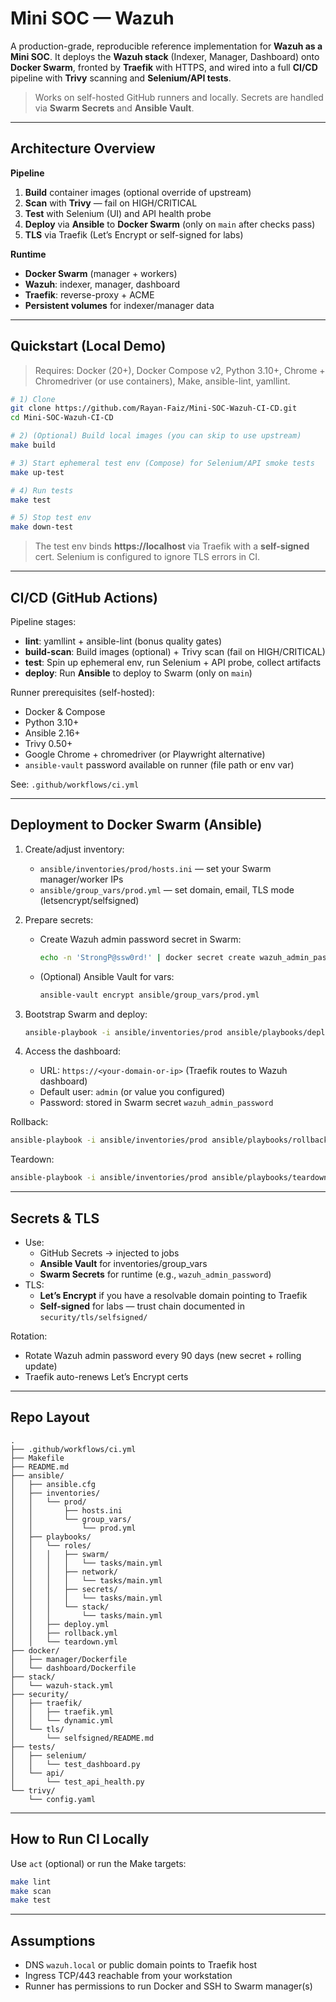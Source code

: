 # Mini SOC — Wazuh

A production-grade, reproducible reference implementation for **Wazuh as a Mini SOC**.
It deploys the **Wazuh stack** (Indexer, Manager, Dashboard) onto **Docker Swarm**, fronted by **Traefik** with HTTPS, and wired into a full **CI/CD** pipeline with **Trivy** scanning and **Selenium/API tests**.

> Works on self-hosted GitHub runners and locally. Secrets are handled via **Swarm Secrets** and **Ansible Vault**.

---

## Architecture Overview

**Pipeline**
1. **Build** container images (optional override of upstream)
2. **Scan** with **Trivy** — fail on HIGH/CRITICAL
3. **Test** with Selenium (UI) and API health probe
4. **Deploy** via **Ansible** to **Docker Swarm** (only on `main` after checks pass)
5. **TLS** via Traefik (Let’s Encrypt or self-signed for labs)

**Runtime**
- **Docker Swarm** (manager + workers)
- **Wazuh**: indexer, manager, dashboard
- **Traefik**: reverse-proxy + ACME
- **Persistent volumes** for indexer/manager data

---

## Quickstart (Local Demo)

> Requires: Docker (20+), Docker Compose v2, Python 3.10+, Chrome + Chromedriver (or use containers), Make, ansible-lint, yamllint.

```bash
# 1) Clone
git clone https://github.com/Rayan-Faiz/Mini-SOC-Wazuh-CI-CD.git 
cd Mini-SOC-Wazuh-CI-CD

# 2) (Optional) Build local images (you can skip to use upstream)
make build

# 3) Start ephemeral test env (Compose) for Selenium/API smoke tests
make up-test

# 4) Run tests
make test

# 5) Stop test env
make down-test
```

> The test env binds **https://localhost** via Traefik with a **self-signed** cert. Selenium is configured to ignore TLS errors in CI.

---

## CI/CD (GitHub Actions)

Pipeline stages:
- **lint**: yamllint + ansible-lint (bonus quality gates)
- **build-scan**: Build images (optional) + Trivy scan (fail on HIGH/CRITICAL)
- **test**: Spin up ephemeral env, run Selenium + API probe, collect artifacts
- **deploy**: Run **Ansible** to deploy to Swarm (only on `main`)

Runner prerequisites (self-hosted):
- Docker & Compose
- Python 3.10+
- Ansible 2.16+
- Trivy 0.50+
- Google Chrome + chromedriver (or Playwright alternative)
- `ansible-vault` password available on runner (file path or env var)

See: `.github/workflows/ci.yml`

---

## Deployment to Docker Swarm (Ansible)

1. Create/adjust inventory:
   - `ansible/inventories/prod/hosts.ini` — set your Swarm manager/worker IPs
   - `ansible/group_vars/prod.yml` — set domain, email, TLS mode (letsencrypt/selfsigned)

2. Prepare secrets:
   - Create Wazuh admin password secret in Swarm:
     ```bash
     echo -n 'StrongP@ssw0rd!' | docker secret create wazuh_admin_password -
     ```
   - (Optional) Ansible Vault for vars:
     ```bash
     ansible-vault encrypt ansible/group_vars/prod.yml
     ```

3. Bootstrap Swarm and deploy:
   ```bash
   ansible-playbook -i ansible/inventories/prod ansible/playbooks/deploy.yml
   ```

4. Access the dashboard:
   - URL: `https://<your-domain-or-ip>` (Traefik routes to Wazuh dashboard)
   - Default user: `admin` (or value you configured)
   - Password: stored in Swarm secret `wazuh_admin_password`

Rollback:
```bash
ansible-playbook -i ansible/inventories/prod ansible/playbooks/rollback.yml
```
Teardown:
```bash
ansible-playbook -i ansible/inventories/prod ansible/playbooks/teardown.yml
```

---

## Secrets & TLS

- Use:
  - GitHub Secrets → injected to jobs
  - **Ansible Vault** for inventories/group_vars
  - **Swarm Secrets** for runtime (e.g., `wazuh_admin_password`)
- TLS:
  - **Let’s Encrypt** if you have a resolvable domain pointing to Traefik
  - **Self-signed** for labs — trust chain documented in `security/tls/selfsigned/`

Rotation:
- Rotate Wazuh admin password every 90 days (new secret + rolling update)
- Traefik auto-renews Let’s Encrypt certs

---

## Repo Layout

```
.
├── .github/workflows/ci.yml
├── Makefile
├── README.md
├── ansible/
│   ├── ansible.cfg
│   ├── inventories/
│   │   └── prod/
│   │       ├── hosts.ini
│   │       └── group_vars/
│   │           └── prod.yml
│   ├── playbooks/
│   │   └── roles/
│   │   │   ├── swarm/
│   │   │   │   └── tasks/main.yml
│   │   │   ├── network/
│   │   │   │   └── tasks/main.yml
│   │   │   ├── secrets/
│   │   │   │   └── tasks/main.yml
│   │   │   └── stack/
│   │   │       └── tasks/main.yml
│   │   ├── deploy.yml
│   │   ├── rollback.yml
│   │   └── teardown.yml
├── docker/
│   ├── manager/Dockerfile
│   └── dashboard/Dockerfile
├── stack/
│   └── wazuh-stack.yml
├── security/
│   ├── traefik/
│   │   ├── traefik.yml
│   │   └── dynamic.yml
│   └── tls/
│       └── selfsigned/README.md
├── tests/
│   ├── selenium/
│   │   └── test_dashboard.py
│   └── api/
│       └── test_api_health.py
└── trivy/
    └── config.yaml
```

---

## How to Run CI Locally

Use `act` (optional) or run the Make targets:
```bash
make lint
make scan
make test
```

---

## Assumptions

- DNS `wazuh.local` or public domain points to Traefik host
- Ingress TCP/443 reachable from your workstation
- Runner has permissions to run Docker and SSH to Swarm manager(s)

